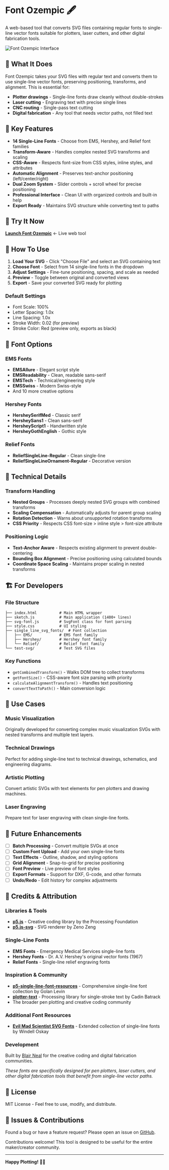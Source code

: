 # Font Ozempic 🖋️

A web-based tool that converts SVG files containing regular fonts to single-line vector fonts suitable for plotters, laser cutters, and other digital fabrication tools.

![Font Ozempic Interface](screenshot.png)

## 🎯 What It Does

Font Ozempic takes your SVG files with regular text and converts them to use single-line vector fonts, preserving positioning, transforms, and alignment. This is essential for:

- **Plotter drawings** - Single-line fonts draw cleanly without double-strokes
- **Laser cutting** - Engraving text with precise single lines
- **CNC routing** - Single-pass text cutting
- **Digital fabrication** - Any tool that needs vector paths, not filled text

## 🌟 Key Features

- **14 Single-Line Fonts** - Choose from EMS, Hershey, and Relief font families
- **Transform-Aware** - Handles complex nested SVG transforms and scaling
- **CSS-Aware** - Respects font-size from CSS styles, inline styles, and attributes
- **Automatic Alignment** - Preserves text-anchor positioning (left/center/right)
- **Dual Zoom System** - Slider controls + scroll wheel for precise positioning
- **Professional Interface** - Clean UI with organized controls and built-in help
- **Export Ready** - Maintains SVG structure while converting text to paths

## 🚀 Try It Now

**[Launch Font Ozempic](https://laserpilot.github.io/font-ozempic/)** ← Live web tool

## 📖 How To Use

1. **Load Your SVG** - Click "Choose File" and select an SVG containing text
2. **Choose Font** - Select from 14 single-line fonts in the dropdown
3. **Adjust Settings** - Fine-tune positioning, spacing, and scale as needed
4. **Preview** - Toggle between original and converted views
5. **Export** - Save your converted SVG ready for plotting

### Default Settings
- Font Scale: 100%
- Letter Spacing: 1.0x
- Line Spacing: 1.0x
- Stroke Width: 0.02 (for preview)
- Stroke Color: Red (preview only, exports as black)

## 🎨 Font Options

### EMS Fonts
- **EMSAllure** - Elegant script style
- **EMSReadability** - Clean, readable sans-serif
- **EMSTech** - Technical/engineering style
- **EMSSwiss** - Modern Swiss-style
- And 10 more creative options

### Hershey Fonts
- **HersheySerifMed** - Classic serif
- **HersheySans1** - Clean sans-serif
- **HersheyScript1** - Handwritten style
- **HersheyGothEnglish** - Gothic style

### Relief Fonts
- **ReliefSingleLine-Regular** - Clean single-line
- **ReliefSingleLineOrnament-Regular** - Decorative version

## 🔧 Technical Details

### Transform Handling
- **Nested Groups** - Processes deeply nested SVG groups with combined transforms
- **Scaling Compensation** - Automatically adjusts for parent group scaling
- **Rotation Detection** - Warns about unsupported rotation transforms
- **CSS Priority** - Respects CSS font-size > inline style > font-size attribute

### Positioning Logic
- **Text-Anchor Aware** - Respects existing alignment to prevent double-centering
- **Bounding Box Alignment** - Precise positioning using calculated bounds
- **Coordinate Space Scaling** - Maintains proper scaling in nested transforms

## 🏗️ For Developers

### File Structure
```
├── index.html          # Main HTML wrapper
├── sketch.js           # Main application (1400+ lines)
├── svg-font.js         # SvgFont class for font parsing
├── style.css           # UI styling
├── single_line_svg_fonts/  # Font collection
│   ├── EMS/            # EMS font family
│   ├── Hershey/        # Hershey font family
│   └── Relief/         # Relief font family
└── test-svg/           # Test SVG files
```

### Key Functions
- `getCombinedTransform()` - Walks DOM tree to collect transforms
- `getFontSize()` - CSS-aware font size parsing with priority
- `calculateAlignmentTransform()` - Handles text positioning
- `convertTextToPath()` - Main conversion logic

## 🎯 Use Cases

### Music Visualization
Originally developed for converting complex music visualization SVGs with nested transforms and multiple text layers.

### Technical Drawings
Perfect for adding single-line text to technical drawings, schematics, and engineering diagrams.

### Artistic Plotting
Convert artistic SVGs with text elements for pen plotters and drawing machines.

### Laser Engraving
Prepare text for laser engraving with clean single-line fonts.

## 🔮 Future Enhancements

- [ ] **Batch Processing** - Convert multiple SVGs at once
- [ ] **Custom Font Upload** - Add your own single-line fonts
- [ ] **Text Effects** - Outline, shadow, and styling options
- [ ] **Grid Alignment** - Snap-to-grid for precise positioning
- [ ] **Font Preview** - Live preview of font styles
- [ ] **Export Formats** - Support for DXF, G-code, and other formats
- [ ] **Undo/Redo** - Edit history for complex adjustments

## 🙏 Credits & Attribution

### Libraries & Tools
- **[p5.js](https://p5js.org/)** - Creative coding library by the Processing Foundation
- **[p5.js-svg](https://github.com/zenozeng/p5.js-svg)** - SVG renderer by Zeno Zeng

### Single-Line Fonts
- **EMS Fonts** - Emergency Medical Services single-line fonts
- **Hershey Fonts** - Dr. A.V. Hershey's original vector fonts (1967)
- **Relief Fonts** - Single-line relief engraving fonts

### Inspiration & Community
- **[p5-single-line-font-resources](https://github.com/golanlevin/p5-single-line-font-resources)** - Comprehensive single-line font collection by Golan Levin
- **[plotter-text](https://github.com/cadin/plotter-text)** - Processing library for single-stroke text by Cadin Batrack
- The broader pen plotting and creative coding community

### Additional Font Resources
- **[Evil Mad Scientist SVG Fonts](https://gitlab.com/oskay/svg-fonts)** - Extended collection of single-line fonts by Windell Oskay

### Development
Built by [Blair Neal](https://github.com/laserpilot) for the creative coding and digital fabrication communities.

*These fonts are specifically designed for pen plotters, laser cutters, and other digital fabrication tools that benefit from single-line vector paths.*

## 📄 License

MIT License - Feel free to use, modify, and distribute.

## 🐛 Issues & Contributions

Found a bug or have a feature request? Please open an issue on [GitHub](https://github.com/laserpilot/font-ozempic/issues).

Contributions welcome! This tool is designed to be useful for the entire maker/creator community.

---

**Happy Plotting!** 🎨📐